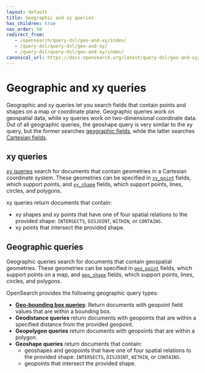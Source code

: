 ```yaml
---
layout: default
title: Geographic and xy queries
has_children: true
nav_order: 50
redirect_from:
   - /opensearch/query-dsl/geo-and-xy/index/
   - /query-dsl/query-dsl/geo-and-xy/
   - /query-dsl/query-dsl/geo-and-xy/index/
canonical_url: https://docs.opensearch.org/latest/query-dsl/geo-and-xy/index/
---
```


# Geographic and xy queries

Geographic and xy queries let you search fields that contain points and shapes on a map or coordinate plane. Geographic queries work on geospatial data, while xy queries work on two-dimensional coordinate data. Out of all geographic queries, the geoshape query is very similar to the xy query, but the former searches [geographic fields]({{site.url}}{{site.baseurl}}/opensearch/supported-field-types/geographic), while the latter searches [Cartesian fields]({{site.url}}{{site.baseurl}}/opensearch/supported-field-types/xy).

## xy queries

[xy queries]({{site.url}}{{site.baseurl}}/opensearch/query-dsl/geo-and-xy/xy) search for documents that contain geometries in a Cartesian coordinate system. These geometries can be specified in [`xy_point`]({{site.url}}{{site.baseurl}}/opensearch/supported-field-types/xy-point) fields, which support points, and [`xy_shape`]({{site.url}}{{site.baseurl}}/opensearch/supported-field-types/xy-shape) fields, which support points, lines, circles, and polygons. 

xy queries return documents that contain:
- xy shapes and xy points that have one of four spatial relations to the provided shape: `INTERSECTS`, `DISJOINT`, `WITHIN`, or `CONTAINS`.
- xy points that intersect the provided shape.

## Geographic queries

Geographic queries search for documents that contain geospatial geometries. These geometries can be specified in [`geo_point`]({{site.url}}{{site.baseurl}}/opensearch/supported-field-types/geo-point) fields, which support points on a map, and [`geo_shape`]({{site.url}}{{site.baseurl}}/opensearch/supported-field-types/geo-shape) fields, which support points, lines, circles, and polygons. 

OpenSearch provides the following geographic query types:

- [**Geo-bounding box queries**]({{site.url}}{{site.baseurl}}/opensearch/query-dsl/geo-and-xy/geo-bounding-box/): Return documents with geopoint field values that are within a bounding box. 
- **Geodistance queries** return documents with geopoints that are within a specified distance from the provided geopoint.
- **Geopolygon queries** return documents with geopoints that are within a polygon.
- **Geoshape queries** return documents that contain:
    - geoshapes and geopoints that have one of four spatial relations to the provided shape: `INTERSECTS`, `DISJOINT`, `WITHIN`, or `CONTAINS`.
    - geopoints that intersect the provided shape.